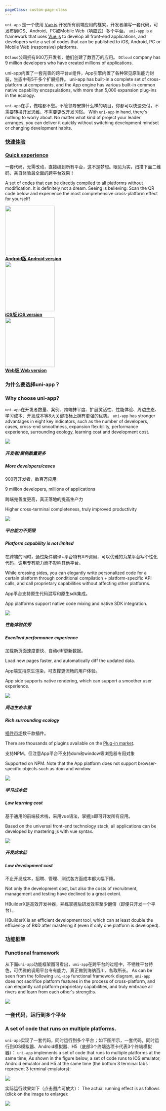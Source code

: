 ```yaml
---
pageClass: custom-page-class
---
```


``uni-app`` 是一个使用 [Vue.js](https://vuejs.org/) 开发所有前端应用的框架，开发者编写一套代码，可发布到iOS、Android、PC或Mobile Web（响应式）多个平台。
`uni-app` is a framework that uses [Vue.js](https://vuejs.org/) to develop all front-end applications, and developers write a set of codes that can be published to iOS, Android, PC or Mobile Web (responsive) platforms.

`DCloud`公司拥有900万开发者，他们创建了数百万的应用。
`DCloud` company has 9 million developers who have created millions of applications.

uni-app内置了一套完善的跨平台ui组件，App引擎内置了各种常见原生能力封装，生态中有5千多个扩展插件。
uni-app has built-in a complete set of cross-platform ui components, and the App engine has various built-in common native capability encapsulations, with more than 5,000 expansion plug-ins in the ecology.

`uni-app`在手，做啥都不愁。不管领导安排什么样的项目，你都可以快速交付，不需要转换开发思维、不需要更改开发习惯。
With `uni-app` in hand, there's nothing to worry about. No matter what kind of project your leader arranges, you can deliver it quickly without switching development mindset or changing development habits.

<div class="quick">
    <h3 id="快速体验"><a href="/README?id=%e5%bf%ab%e9%80%9f%e4%bd%93%e9%aa%8c" data-id="快速体验" class="anchor"><span>快速体验</span></a></h3>
    <h3 id="..."><a href="/README?id=%e5%bf%ab%e9%80%9f%e4%bd%93%e9%aa%8c" data-id="..." class="anchor"><span>Quick experience</span></a></h3>
    <p>一套代码，无需改动，直接编到所有平台，这不是梦想。眼见为实，扫描下面二维码，亲自体验最全面的跨平台效果！</p>
    <p>A set of codes that can be directly compiled to all platforms without modification. It is definitely not a dream. Seeing is believing. Scan the QR code below and experience the most comprehensive cross-platform effect for yourself!</p>
    <div class="flex-img-group-view">
      <a href="//m3w.cn/uniapp" target="_blank" class="clear-style barcode-view">
        <div class="barcode-img-box">
          <img src="https://bjetxgzv.cdn.bspapp.com/VKCEYUGU-uni-app-doc/7c946930-bcf2-11ea-b997-9918a5dda011.png" width="160" />
        </div>
        <b>Android版</b>
        <b>Android version</b>
      </a>
      <a href="https://itunes.apple.com/cn/app/hello-uni-app/id1417078253?mt=8" target="_blank" class="clear-style barcode-view">
        <div class="barcode-img-box">
          <img src="https://bjetxgzv.cdn.bspapp.com/VKCEYUGU-uni-app-doc/7c910dd0-bcf2-11ea-b680-7980c8a877b8.png" width="160" />
        </div>
        <b>iOS版</b>
        <b>iOS version</b>
      </a>
      <a href="https://hellouniapp.dcloud.net.cn/" target="_blank" class="clear-style barcode-view">
        <div class="barcode-img-box">
          <img src="https://img.cdn.aliyun.dcloud.net.cn/guide/uniapp/uni-h5-hosting-qr.png" width="160" />
        </div>
        <b>Web版</b>
        <b>Web version</b>
      </a>
    </div>
</div>


### 为什么要选择uni-app？
### Why choose uni-app?

``uni-app``在开发者数量、案例、跨端抹平度、扩展灵活性、性能体验、周边生态、学习成本、开发成本等8大关键指标上拥有更强的优势。
`uni-app` has stronger advantages in eight key indicators, such as the number of developers, cases, cross-end smoothness, expansion flexibility, performance experience, surrounding ecology, learning cost and development cost.
<!-- ![](https://img-cdn-qiniu.dcloud.net.cn/uniapp/doc/uni20190418.png) -->
<div class="uniapp-home-content">
    <div class="uniapp-home-content-item">
      <div class="uniapp-home-content-item-image">
        <img src="https://bjetxgzv.cdn.bspapp.com/VKCEYUGU-uni-app-doc/9c70d280-4f36-11eb-8a36-ebb87efcf8c0.png">
      </div>
      <div class="uniapp-home-content-item-header">
        <h5 class="uniapp-home-content-item-title">开发者/案例数量更多</h5>
        <h5 class="uniapp-home-content-item-title">More developers/cases</h5>
        <p class="uniapp-home-content-item-text">900万开发者，数百万应用</p>
        <p class="uniapp-home-content-item-text">9 million developers, millions of applications</p>
        <p class="uniapp-home-content-item-text">跨端完善度更高，真正落地的提高生产力</p>
        <p class="uniapp-home-content-item-text">Higher cross-terminal completeness, truly improved productivity</p>
      </div>
    </div>
    <div class="uniapp-home-content-item">
      <div class="uniapp-home-content-item-image">
        <img src="https://bjetxgzv.cdn.bspapp.com/VKCEYUGU-uni-app-doc/9d2b6ff0-4f36-11eb-b680-7980c8a877b8.png">
      </div>
      <div class="uniapp-home-content-item-header">
        <h5 class="uniapp-home-content-item-title">平台能力不受限</h5>
        <h5 class="uniapp-home-content-item-title">Platform capability is not limited</h5>
         <p class="uniapp-home-content-item-text">在跨端的同时，通过条件编译+平台特有API调用，可以优雅的为某平台写个性化代码，调用专有能力而不影响其他平台。</p>
         <p class="uniapp-home-content-item-text">While crossing sides, you can elegantly write personalized code for a certain platform through conditional compilation + platform-specific API calls, and call proprietary capabilities without affecting other platforms.</p>
        <p class="uniapp-home-content-item-text">App平台支持原生代码混写和原生sdk集成。</p>
        <p class="uniapp-home-content-item-text">App platforms support native code mixing and native SDK integration.</p>
      </div>
    </div>
    <div class="uniapp-home-content-item">
      <div class="uniapp-home-content-item-image">
        <img src="https://bjetxgzv.cdn.bspapp.com/VKCEYUGU-uni-app-doc/9e0d6b80-4f36-11eb-97b7-0dc4655d6e68.png">
      </div>
      <div class="uniapp-home-content-item-header">
        <h5 class="uniapp-home-content-item-title">性能体验优秀</h5>
        <h5 class="uniapp-home-content-item-title">Excellent performance experience</h5>
        <p class="uniapp-home-content-item-text">加载新页面速度更快、自动diff更新数据。</p>
        <p class="uniapp-home-content-item-text">Load new pages faster, and automatically diff the updated data.</p>
        <p class="uniapp-home-content-item-text">App端支持原生渲染，可支撑更流畅的用户体验。</p>
        <p class="uniapp-home-content-item-text">App side supports native rendering, which can support a smoother user experience.</p>
      </div>
    </div>
    <div class="uniapp-home-content-item">
      <div class="uniapp-home-content-item-image">
        <img src="https://bjetxgzv.cdn.bspapp.com/VKCEYUGU-uni-app-doc/9f01dda0-4f36-11eb-8a36-ebb87efcf8c0.png">
      </div>
      <div class="uniapp-home-content-item-header">
        <h5 class="uniapp-home-content-item-title">周边生态丰富</h5>
        <h5 class="uniapp-home-content-item-title">Rich surrounding ecology</h5>
        <p class="uniapp-home-content-item-text"><a href="https://ext.dcloud.net.cn/?orderBy=WeekDownload" target="_blank">插件市场</a>数千款插件。</p>
        <p class="uniapp-home-content-item-text">There are thousands of plugins available on the <a href="https://ext.dcloud.net.cn/?orderBy=WeekDownload" target="_blank">Plug-in market</a>.</p>
        <p class="uniapp-home-content-item-text">支持NPM。但注意App平台不支持dom和window等浏览器专用对象</p>
        <p class="uniapp-home-content-item-text">Supported on NPM. Note that the App platform does not support browser-specific objects such as dom and window</p>
      </div>
    </div>
    <div class="uniapp-home-content-item">
      <div class="uniapp-home-content-item-image">
        <img src="https://bjetxgzv.cdn.bspapp.com/VKCEYUGU-uni-app-doc/9fc22060-4f36-11eb-bdc1-8bd33eb6adaa.png">
      </div>
      <div class="uniapp-home-content-item-header">
        <h5 class="uniapp-home-content-item-title">学习成本低</h5>
        <h5 class="uniapp-home-content-item-title">Low learning cost</h5>
        <p class="uniapp-home-content-item-text">基于通用的前端技术栈，采用vue语法，掌握js即可开发所有应用。</p>
        <p class="uniapp-home-content-item-text">Based on the universal front-end technology stack, all applications can be developed by mastering js with vue syntax.</p>
      </div>
    </div>
    <div class="uniapp-home-content-item">
      <div class="uniapp-home-content-item-image">
        <img src="https://bjetxgzv.cdn.bspapp.com/VKCEYUGU-uni-app-doc/a09723a0-4f36-11eb-97b7-0dc4655d6e68.png">
      </div>
      <div class="uniapp-home-content-item-header">
        <h5 class="uniapp-home-content-item-title">开发成本低</h5>
        <h5 class="uniapp-home-content-item-title">Low development cost</h5>
        <p class="uniapp-home-content-item-text">不止开发成本，招聘、管理、测试各方面成本都大幅下降。</p>
        <p class="uniapp-home-content-item-text">Not only the development cost, but also the costs of recruitment, management and testing have declined to a great extent.</p>
        <p class="uniapp-home-content-item-text">HBuilderX是高效开发神器，熟练掌握后研发效率至少翻倍（即便只开发一个平台）。</p>
        <p class="uniapp-home-content-item-text">HBuilderX is an efficient development tool, which can at least double the efficiency of R&amp;D after mastering it (even if only one platform is developed).</p>
      </div>
    </div>
</div>

### 功能框架
### Functional framework

从下面```uni-app```功能框架图可看出，```uni-app```在跨平台的过程中，不牺牲平台特色，可优雅的调用平台专有能力，真正做到海纳百川、各取所长。
As can be seen from the following `uni-app` functional framework diagram, `uni-app` does not sacrifice platform features in the process of cross-platform, and can elegantly call platform proprietary capabilities, and truly embrace all rivers and learn from each other's strengths.

![](https://vkceyugu.cdn.bspapp.com/VKCEYUGU-a90b5f95-90ba-4d30-a6a7-cd4d057327db/423744c0-5673-4a14-adca-14bd986c3f05.jpg)

### 一套代码，运行到多个平台
### A set of code that runs on multiple platforms.

``uni-app``实现了一套代码，同时运行到多个平台；如下图所示，一套代码，同时运行到iOS模拟器、Android模拟器、H5（底部3个终端选项卡代表3个终端模拟器）：
`uni-app` implements a set of code that runs to multiple platforms at the same time; As shown in the figure below, a set of code runs to iOS emulator, Android emulator and H5 at the same time (the bottom 3 terminal tabs represent 3 terminal emulators):

![](https://vkceyugu.cdn.bspapp.com/VKCEYUGU-a90b5f95-90ba-4d30-a6a7-cd4d057327db/b9a89b3b-d423-4f25-a61a-7fabde5fa6f5.jpg)

实际运行效果如下（点击图片可放大）：
The actual running effect is as follows (click on the image to enlarge):

![](https://vkceyugu.cdn.bspapp.com/VKCEYUGU-a90b5f95-90ba-4d30-a6a7-cd4d057327db/a62bec9f-0e95-4e33-8a2e-8d5a9f19c5f1.png)
